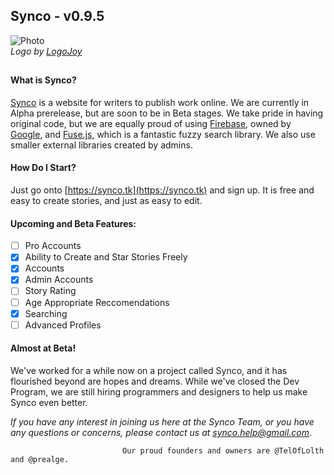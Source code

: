 ## Synco - v0.9.5
![Photo](https://synco.tk/Logo2.0.PNG)
*<br>Logo by [LogoJoy](https://logojoy.com)*
##
#### What is Synco?
[Synco](https://synco.tk) is a website for writers to publish work online. We are currently in Alpha prerelease, but are soon to be in    Beta stages. We take pride in having original code, but we are equally proud of using [Firebase](https://firebase.google.com/), owned by [Google](https://google.com), and [Fuse.js](https://fusejs.io), which is a fantastic fuzzy search library. We also use smaller external libraries created by admins.
#### How Do I Start?
Just go onto [https://synco.tk](https://synco.tk) and sign up. It is free and easy to create stories, and just as easy to edit.
#### Upcoming and Beta Features:
- [ ] Pro Accounts
- [x] Ability to Create and Star Stories Freely
- [x] Accounts
- [x] Admin Accounts
- [ ] Story Rating
- [ ] Age Appropriate Reccomendations
- [x] Searching
- [ ] Advanced Profiles

#### Almost at Beta!
We've worked for a while now on a project called Synco, and it has flourished beyond are hopes and dreams. While we've closed the Dev Program, we are still hiring programmers and designers to help us make Synco even better.

*If you have any interest in joining us here at the Synco Team, or you have any questions or concerns, please contact us at [synco.help@gmail.com](mailto:synco.help@gmail.com?Subject=Synco%20Employment%20Request)*.
 
 
                             Our proud founders and owners are @TelOfLolth and @prealge.
                             
                             

